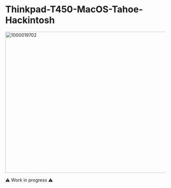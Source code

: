 # Thinkpad-T450-MacOS-Tahoe-Hackintosh

<img width="627" height="442" alt="1000019702" src="https://github.com/user-attachments/assets/5de92574-1d08-4250-b941-0c48c6f81ce4" />

⚠️ Work in progress ⚠️
